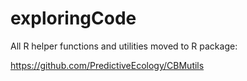 # exploringCode

All R helper functions and utilities moved to R package:

https://github.com/PredictiveEcology/CBMutils

